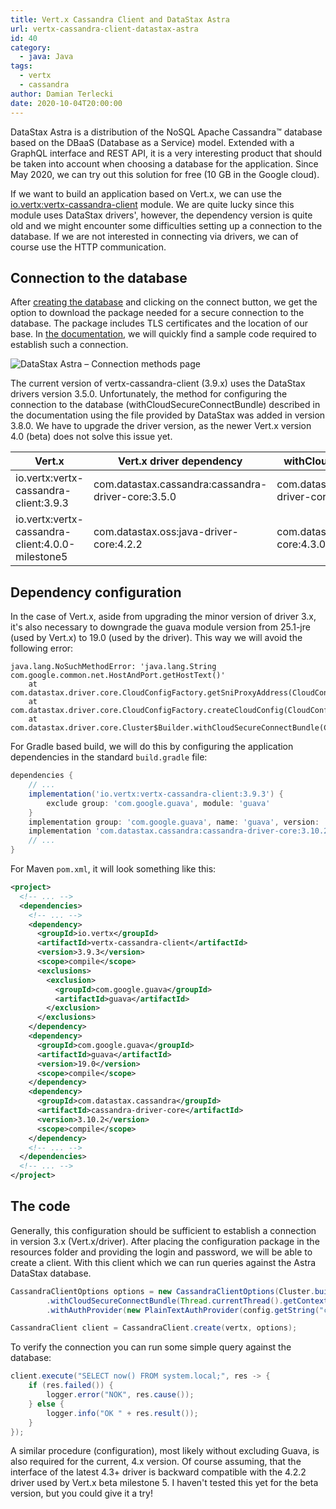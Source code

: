 ```yaml
---
title: Vert.x Cassandra Client and DataStax Astra
url: vertx-cassandra-client-datastax-astra
id: 40
category:
  - java: Java
tags:
  - vertx
  - cassandra
author: Damian Terlecki
date: 2020-10-04T20:00:00
---
```


DataStax Astra is a distribution of the NoSQL Apache Cassandra™ database based on the DBaaS (Database as a Service) model. Extended with a GraphQL interface and REST API, it is a very interesting product that should be taken into account when choosing a database for the application. Since May 2020, we can try out this solution for free (10 GB in the Google cloud).

If we want to build an application based on Vert.x, we can use the [io.vertx:vertx-cassandra-client](https://vertx.io/docs/vertx-cassandra-client/java/) module. We are quite lucky since this module uses DataStax drivers', however, the dependency version is quite old and we might encounter some difficulties setting up a connection to the database. If we are not interested in connecting via drivers, we can of course use the HTTP communication.

## Connection to the database

After [creating the database](https://astra.datastax.com/register) and clicking on the connect button, we get the option to download the package needed for a secure connection to the database. The package includes TLS certificates and the location of our base. In [the documentation](https://docs.astra.datastax.com/docs/migrating-your-datastax-java-driver-to-connect-with-astra-databases), we will quickly find a sample code required to establish such a connection.

<img src="/img/hq/datastax-astra-connection.png" alt="DataStax Astra – Connection methods page" title="DataStax Astra – Connection methods page">

The current version of vertx-cassandra-client (3.9.x) uses the DataStax drivers version 3.5.0. Unfortunately, the method for configuring the connection to the database (withCloudSecureConnectBundle) described in the documentation using the file provided by DataStax was added in version 3.8.0. We have to upgrade the driver version, as the newer Vert.x version 4.0 (beta) does not solve this issue yet.

<table class="rwd">
   <thead>
      <tr>
         <th>Vert.x</th>
         <th>Vert.x driver dependency</th>
         <th>withCloudSecureConnectBundle</th>
      </tr>
   </thead>
   <tbody>
      <tr>
         <td data-label="Vert.x">io.vertx:vertx-cassandra-client:3.9.3</td>
         <td data-label="Vert.x driver dependency">com.datastax.cassandra:cassandra-driver-core:3.5.0</td>
         <td data-label="withCloudSecureConnectBundle">com.datastax.cassandra:cassandra-driver-core:3.8.0+</td>
      </tr>
      <tr>
         <td data-label="Vert.x">io.vertx:vertx-cassandra-client:4.0.0-milestone5</td>
         <td data-label="Vert.x driver dependency">com.datastax.oss:java-driver-core:4.2.2</td>
         <td data-label="withCloudSecureConnectBundle">com.datastax.oss:java-driver-core:4.3.0+</td>
      </tr>
    </tbody>
</table>

## Dependency configuration

In the case of Vert.x, aside from upgrading the minor version of driver 3.x, it's also necessary to downgrade the guava module version from 25.1-jre (used by Vert.x) to 19.0 (used by the driver). This way we will avoid the following error:

```plaintext
java.lang.NoSuchMethodError: 'java.lang.String com.google.common.net.HostAndPort.getHostText()'
	at com.datastax.driver.core.CloudConfigFactory.getSniProxyAddress(CloudConfigFactory.java:232)
	at com.datastax.driver.core.CloudConfigFactory.createCloudConfig(CloudConfigFactory.java:119)
	at com.datastax.driver.core.Cluster$Builder.withCloudSecureConnectBundle(Cluster.java:1456)
```

For Gradle based build, we will do this by configuring the application dependencies in the standard `build.gradle` file:

```groovy
dependencies {
    // ...
    implementation('io.vertx:vertx-cassandra-client:3.9.3') {
        exclude group: 'com.google.guava', module: 'guava'
    }
    implementation group: 'com.google.guava', name: 'guava', version: '19.0'
    implementation 'com.datastax.cassandra:cassandra-driver-core:3.10.2'
    // ...
}
```

For Maven `pom.xml`, it will look something like this:

```xml
<project>
  <!-- ... -->
  <dependencies>
    <!-- ... -->
    <dependency>
      <groupId>io.vertx</groupId>
      <artifactId>vertx-cassandra-client</artifactId>
      <version>3.9.3</version>
      <scope>compile</scope>
      <exclusions>
        <exclusion>
          <groupId>com.google.guava</groupId>
          <artifactId>guava</artifactId>
        </exclusion>
      </exclusions> 
    </dependency>
    <dependency>
      <groupId>com.google.guava</groupId>
      <artifactId>guava</artifactId>
      <version>19.0</version>
      <scope>compile</scope>
    </dependency>
    <dependency>
      <groupId>com.datastax.cassandra</groupId>
      <artifactId>cassandra-driver-core</artifactId>
      <version>3.10.2</version>
      <scope>compile</scope>
    </dependency>
    <!-- ... -->
  </dependencies>
  <!-- ... -->
</project>
```

## The code

Generally, this configuration should be sufficient to establish a connection in version 3.x (Vert.x/driver). After placing the configuration package in the resources folder and providing the login and password, we will be able to create a client. With this client which we can run queries against the Astra DataStax database.

```java
CassandraClientOptions options = new CassandraClientOptions(Cluster.builder()
        .withCloudSecureConnectBundle(Thread.currentThread().getContextClassLoader().getResourceAsStream("secure-connect-<db_name>.zip"))
        .withAuthProvider(new PlainTextAuthProvider(config.getString("cassandra.login"), config.getString("cassandra.password"))));

CassandraClient client = CassandraClient.create(vertx, options);
```

To verify the connection you can run some simple query against the database:

```java
client.execute("SELECT now() FROM system.local;", res -> {
    if (res.failed()) {
        logger.error("NOK", res.cause());
    } else {
        logger.info("OK " + res.result());
    }
});
```

A similar procedure (configuration), most likely without excluding Guava, is also required for the current, 4.x version. Of course assuming, that the interface of the latest 4.3+ driver is backward compatible with the 4.2.2 driver used by Vert.x beta milestone 5. I haven't tested this yet for the beta version, but you could give it a try!

